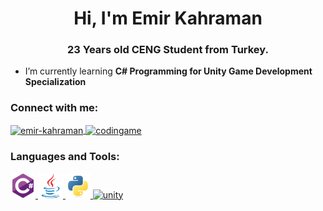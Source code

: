 <h1 align="center">Hi, I'm Emir Kahraman</h1>
<h3 align="center">23 Years old CENG Student from Turkey.</h3>

- I’m currently learning **C# Programming for Unity Game Development Specialization**

<h3 align="left">Connect with me:</h3>
<p align="left">
  <a href="https://linkedin.com/in/emir-kahraman" target="blank">
    <img align="center" src="https://raw.githubusercontent.com/rahuldkjain/github-profile-readme-generator/master/src/images/icons/Social/linked-in-alt.svg" alt="emir-kahraman" height="30" width="40" />
  </a>
  <a href="https://www.codingame.com/profile/79f5a65838ff46429306bc9764aa29ab3651346" target="blank">
    <img align="center" src="https://vectorwiki.com/images/75YmK__codingame.svg" alt="codingame" height="30" width="40" />
  </a>
</p>

<h3 align="left">Languages and Tools:</h3>
<p align="left"> 
  <a href="https://www.w3schools.com/cs/" target="_blank" rel="noreferrer"> 
    <img src="https://raw.githubusercontent.com/devicons/devicon/master/icons/csharp/csharp-original.svg" alt="csharp" width="40" height="40"/> 
  </a> 
  <a href="https://www.java.com" target="_blank" rel="noreferrer"> 
    <img src="https://raw.githubusercontent.com/devicons/devicon/master/icons/java/java-original.svg" alt="java" width="40" height="40"/> 
  </a> 
  <a href="https://www.python.org" target="_blank" rel="noreferrer"> 
    <img src="https://raw.githubusercontent.com/devicons/devicon/master/icons/python/python-original.svg" alt="python" width="40" height="40"/> 
  </a> 
  <a href="https://unity.com/" target="_blank" rel="noreferrer"> 
    <img src="https://www.vectorlogo.zone/logos/unity3d/unity3d-icon.svg" alt="unity" width="40" height="40"/> 
  </a> 
</p>

